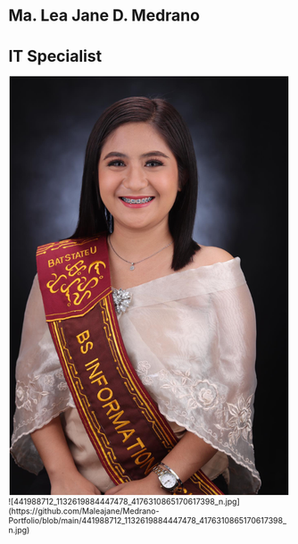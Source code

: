 # Ma. Lea Jane D. Medrano
# IT Specialist
<div align="center">
  <img src="https://github.com/Maleajane/Medrano-Portfolio/blob/main/441988712_1132619884447478_4176310865170617398_n.jpg" alt="441988712_1132619884447478_4176310865170617398_n.jpg" width="500"/>
</div>
![441988712_1132619884447478_4176310865170617398_n.jpg](https://github.com/Maleajane/Medrano-Portfolio/blob/main/441988712_1132619884447478_4176310865170617398_n.jpg)


